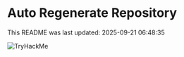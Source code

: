 # Auto Regenerate Repository

This README was last updated: 2025-09-21 06:48:35

 ![TryHackMe](https://tryhackme.com/badge/533634)